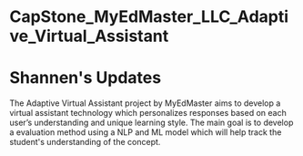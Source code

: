 # CapStone_MyEdMaster_LLC_Adaptive_Virtual_Assistant
# Shannen's Updates

The Adaptive Virtual Assistant project by MyEdMaster aims to develop a virtual assistant technology which personalizes responses based on each user’s understanding and unique learning style. The main goal is to develop a evaluation method using a NLP and ML model which will help track the student's understanding of the concept.
